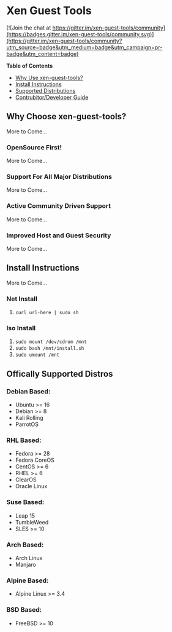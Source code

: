 # Xen Guest Tools

[![Join the chat at https://gitter.im/xen-guest-tools/community](https://badges.gitter.im/xen-guest-tools/community.svg)](https://gitter.im/xen-guest-tools/community?utm_source=badge&utm_medium=badge&utm_campaign=pr-badge&utm_content=badge)

__Table of Contents__

- [Why Use xen-guest-tools?]()
- [Install Instructions]()
- [Supported Distributions]()
- [Contrubitor/Developer Guide]()

## Why Choose xen-guest-tools?
More to Come...

### OpenSource First!
More to Come...

### Support For All Major Distributions
More to Come...

### Active Community Driven Support
More to Come...

### Improved Host and Guest Security
More to Come...


## Install Instructions
More to Come...

### Net Install
1. `curl url-here | sudo sh` 

### Iso Install
1. `sudo mount /dev/cdrom /mnt`
2. `sudo bash /mnt/install.sh`
3. `sudo umount /mnt`


## Offically Supported Distros

### Debian Based:
- Ubuntu >= 16
- Debian >= 8
- Kali Rolling
- ParrotOS

### RHL Based:
- Fedora >= 28
- Fedora CoreOS
- CentOS >= 6
- RHEL >= 6
- ClearOS
- Oracle Linux

### Suse Based:
- Leap 15
- TumbleWeed
- SLES >= 10

### Arch Based:
- Arch Linux
- Manjaro

### Alpine Based:
- Alpine Linux >= 3.4

### BSD Based:
- FreeBSD >= 10
